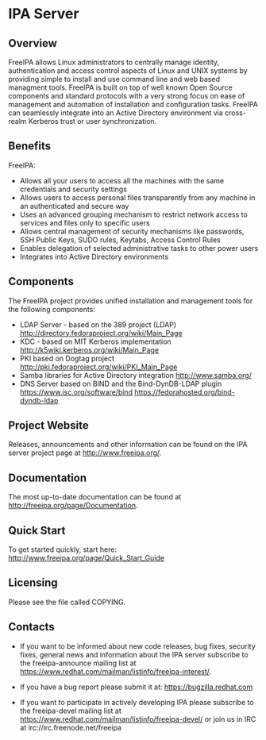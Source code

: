 # IPA Server

## Overview

FreeIPA allows Linux administrators to centrally manage identity,
authentication and access control aspects of Linux and UNIX systems
by providing simple to install and use command line and web based
managment tools.
FreeIPA is built on top of well known Open Source components and standard
protocols with a very strong focus on ease of management and automation
of installation and configuration tasks.
FreeIPA can seamlessly integrate into an Active Directory environment via
cross-realm Kerberos trust or user synchronization.

## Benefits

FreeIPA:
* Allows all your users to access all the machines with the same credentials
  and security settings
* Allows users to access personal files transparently from any machine in
  an authenticated and secure way
* Uses an advanced grouping mechanism to restrict network access to services
  and files only to specific users
* Allows central management of security mechanisms like passwords,
  SSH Public Keys, SUDO rules, Keytabs, Access Control Rules
* Enables delegation of selected administrative tasks to other power users
* Integrates into Active Directory environments

## Components

The FreeIPA project provides unified installation and management
tools for the following components:
* LDAP Server - based on the 389 project (LDAP)
  http://directory.fedoraproject.org/wiki/Main_Page
* KDC - based on MIT Kerberos implementation
  http://k5wiki.kerberos.org/wiki/Main_Page
* PKI based on Dogtag project
  http://pki.fedoraproject.org/wiki/PKI_Main_Page
* Samba libraries for Active Directory integration
  http://www.samba.org/
* DNS Server based on BIND and the Bind-DynDB-LDAP plugin
  https://www.isc.org/software/bind
  https://fedorahosted.org/bind-dyndb-ldap

## Project Website

Releases, announcements and other information can be found on the IPA
server project page at http://www.freeipa.org/.

## Documentation

The most up-to-date documentation can be found at
http://freeipa.org/page/Documentation.

## Quick Start

To get started quickly, start here:
http://www.freeipa.org/page/Quick_Start_Guide

## Licensing

Please see the file called COPYING.

## Contacts

   * If you want to be informed about new code releases, bug fixes,
     security fixes, general news and information about the IPA server
     subscribe to the freeipa-announce mailing list at
     https://www.redhat.com/mailman/listinfo/freeipa-interest/.

   * If you have a bug report please submit it at:
     https://bugzilla.redhat.com

   * If you want to participate in actively developing IPA please
     subscribe to the freeipa-devel mailing list at
     https://www.redhat.com/mailman/listinfo/freeipa-devel/ or join
     us in IRC at irc://irc.freenode.net/freeipa
